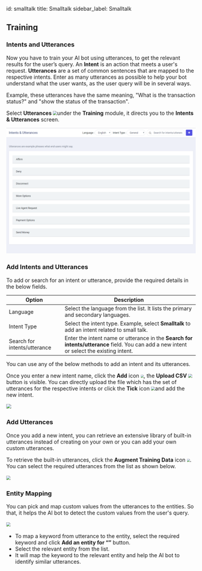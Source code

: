 id: smalltalk
title: Smalltalk
sidebar_label: Smalltalk

## Training

### Intents and Utterances

Now you have to train your AI bot using utterances, to get the relevant results for the user’s query. An **Intent** is an action that meets a user's request. **Utterances** are a set of common sentences that are mapped to the respective intents. Enter as many utterances as possible to help your bot understand what the user wants, as the user query will be in several ways. 

Example, these utterances have the same meaning, "What is the transaction status?" and "show the status of the transaction".

Select **Utterances** <img src="D:\Cogniassist\cogniassist-docs\docs\assets\CA_020png.png" style="zoom:67%;" />under the **Training** module, it directs you to the **Intents & Utterances** screen.

![](assets\CA_021png.png)

### Add Intents and Utterances

To add or search for an intent or utterance, provide the required details in the below fields.

| Option                       | Description                                                  |
| ---------------------------- | ------------------------------------------------------------ |
| Language                     | Select the language from the list. It lists the primary and secondary languages. |
| Intent Type                  | Select the intent type. Example, select **Smalltalk** to add an intent related to small talk. |
| Search for intents/utterance | Enter the intent name or utterance in the **Search for intents/utterance** field. You can add a new intent or select the existing intent. |

You can use any of the below methods to add an intent and its utterances.

Once you enter a new intent name, click the **Add** icon <img src="D:\Cogniassist\cogniassist-docs\docs\assets\CA_022png.png" style="zoom:50%;" />, the **Upload CSV** <img src="D:\Cogniassist\cogniassist-docs\docs\assets\CA_023png.png" style="zoom: 67%;" />button is visible. You can directly upload the file which has the set of utterances for the respective intents or click the **Tick** icon <img src="D:\Cogniassist\cogniassist-docs\docs\assets\CA_024png.png" style="zoom: 67%;" />and add the new intent. 

<img src="D:\Cogniassist\cogniassist-docs\docs\assets\cw_013.gif" style="zoom: 80%;" />

### Add Utterances

Once you add a new intent, you can retrieve an extensive library of built-in utterances instead of creating on your own or you can add your own custom utterances.

To retrieve the built-in utterances, click the **Augment Training Data** icon <img src="D:\Cogniassist\cogniassist-docs\docs\assets\CA_025png.png" style="zoom:50%;" />. You can select the required utterances from the list as shown below. 

<img src="D:\Cogniassist\cogniassist-docs\docs\assets\cw_014.gif" style="zoom:67%;" />

### Entity Mapping

You can pick and map custom values from the utterances to the entities. So that, it helps the AI bot to detect the custom values from the user's query.

<img src="D:\Cogniassist\cogniassist-docs\docs\assets\cw_017.gif" style="zoom:67%;" />

- To map a keyword from utterance to the entity, select the required keyword and click **Add an entity for “”** button. 
- Select the relevant entity from the list.
- It will map the keyword to the relevant entity and help the AI bot to identify similar utterances.
